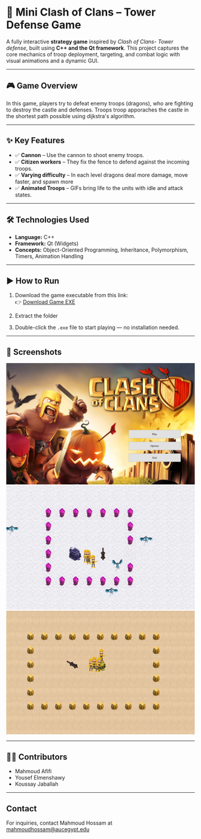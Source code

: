 # 🏰 Mini Clash of Clans – Tower Defense Game

A fully interactive **strategy game** inspired by *Clash of Clans- Tower defense*, built using **C++ and the Qt framework**. This project captures the core mechanics of troop deployment, targeting, and combat logic with visual animations and a dynamic GUI.

---

## 🎮 Game Overview

In this game, players try to defeat enemy troops (dragons), who are fighting to destroy the castle and defenses. Troops troop apporaches the castle in the shortest path possible using dijkstra's algorithm.

---

## ✨ Key Features

- ✅ **Cannon** – Use the cannon to shoot enemy troops.
- ✅ **Citizen workers** – They fix the fence to defend against the incoming troops.
- ✅ **Varying difficulty** – In each level dragons deal more damage, move faster, and spawn  more
- ✅ **Animated Troops** – GIFs bring life to the units with idle and attack states.

---

## 🛠️ Technologies Used

- **Language:** C++  
- **Framework:** Qt (Widgets)  
- **Concepts:** Object-Oriented Programming, Inheritance, Polymorphism, Timers, Animation Handling  

---

## ▶️ How to Run

1. Download the game executable from this link:  
   👉 [Download Game EXE](https://drive.google.com/file/d/12-myWnOerPK7AUYkeo4761OpkJwtpKOC/view?usp=sharing)

2. Extract the folder

3. Double-click the `.exe` file to start playing — no installation needed.

---

## 📸 Screenshots

![Screenshot 2](screenshot2.PNG)
![Screenshot 1](screenshot1.PNG)
![Screenshot 3](screenshot3.PNG)

---

## 👨‍💻 Contributors

- Mahmoud Afifi  
- Yousef Elmenshawy  
- Koussay Jaballah

---
## Contact

For inquiries, contact Mahmoud Hossam at [mahmoudhossam@aucegypt.edu](mailto:mahmoudhossam@aucegypt.edu)
